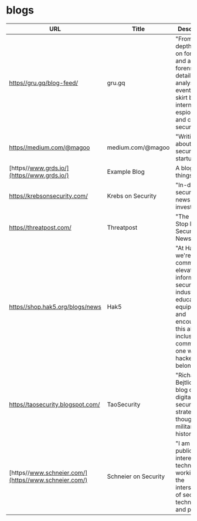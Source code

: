 # blogs

| URL | Title | Description |
| --- | --- | --- |
| [https//gru.gq/blog-feed/](https//gru.gq/blog-feed/) | gru.gq | "From in-depth papers on forensics and anti-forensics, to detailed analysis of events that skirt both international espionage and cyber security." |
| [https//medium.com/@magoo](https//medium.com/@magoo) | medium.com/@magoo | "Writing about risk, security, and startups." |
| [https//www.grds.io/](https//www.grds.io/) | Example Blog | A blog about things. |
| [https//krebsonsecurity.com/](https//krebsonsecurity.com/) | Krebs on Security | "In-depth security news and investigation" |
| [https//threatpost.com/](https//threatpost.com/) | Threatpost | "The First Stop For Security News" |
| [https//shop.hak5.org/blogs/news](https//shop.hak5.org/blogs/news) | Hak5 | "At Hak5 we're committed to elevating the information security industry, by educating, equipping and encouraging this all-inclusive community – one where all hackers belong." |
| [https//taosecurity.blogspot.com/](https//taosecurity.blogspot.com/) | TaoSecurity | "Richard Bejtlich's blog on digital security, strategic thought, and military history." |
| [https//www.schneier.com/](https//www.schneier.com/) | Schneier on Security | "I am a public-interest technologist, working at the intersection of security, technology, and people." |
